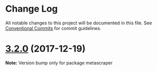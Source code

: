 # Change Log

All notable changes to this project will be documented in this file.
See [Conventional Commits](https://conventionalcommits.org) for commit guidelines.

<a name="3.2.0"></a>
# [3.2.0](https://github.com/microlinkhq/metascraper/compare/v3.1.0...v3.2.0) (2017-12-19)




**Note:** Version bump only for package metascraper
